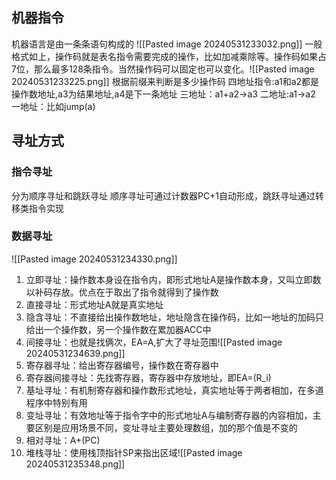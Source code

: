 ## 机器指令
机器语言是由一条条语句构成的
![[Pasted image 20240531233032.png]]
一般格式如上，操作码就是表名指令需要完成的操作，比如加减乘除等。操作码如果占7位，那么最多128条指令。当然操作码可以固定也可以变化。![[Pasted image 20240531233225.png]]
根据前缀来判断是多少操作码
四地址指令:a1和a2都是操作数地址,a3为结果地址,a4是下一条地址
三地址：a1+a2->a3
二地址:a1->a2
一地址：比如jump(a)
## 寻址方式
### 指令寻址
分为顺序寻址和跳跃寻址
顺序寻址可通过计数器PC+1自动形成，跳跃寻址通过转移类指令实现
### 数据寻址
![[Pasted image 20240531234330.png]]
1. 立即寻址：操作数本身设在指令内，即形式地址A是操作数本身，又叫立即数以补码存放。优点在于取出了指令就得到了操作数
2. 直接寻址：形式地址A就是真实地址
3. 隐含寻址：不直接给出操作数地址，地址隐含在操作码，比如一地址的加码只给出一个操作数，另一个操作数在累加器ACC中
4. 间接寻址：也就是找俩次，EA=A,扩大了寻址范围![[Pasted image 20240531234639.png]]
5. 寄存器寻址：给出寄存器编号，操作数在寄存器中
6. 寄存器间接寻址：先找寄存器，寄存器中存放地址，即EA=(R_i)
7. 基址寻址：有机制寄存器和操作数形式地址，真实地址等于两者相加，在多道程序中特别有用
8. 变址寻址：有效地址等于指令字中的形式地址A与编制寄存器的内容相加，主要区别是应用场景不同，变址寻址主要处理数组，加的那个值是不变的
9. 相对寻址：A+(PC)
10. 堆栈寻址：使用栈顶指针SP来指出区域![[Pasted image 20240531235348.png]]


